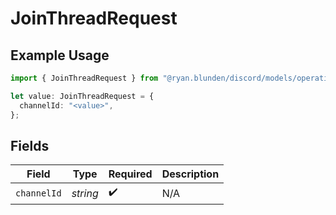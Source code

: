 # JoinThreadRequest

## Example Usage

```typescript
import { JoinThreadRequest } from "@ryan.blunden/discord/models/operations";

let value: JoinThreadRequest = {
  channelId: "<value>",
};
```

## Fields

| Field              | Type               | Required           | Description        |
| ------------------ | ------------------ | ------------------ | ------------------ |
| `channelId`        | *string*           | :heavy_check_mark: | N/A                |
